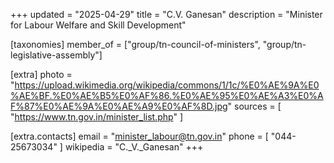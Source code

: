 +++
updated = "2025-04-29"
title = "C.V. Ganesan"
description = "Minister for Labour Welfare and Skill Development"

[taxonomies]
member_of = ["group/tn-council-of-ministers", "group/tn-legislative-assembly"]

[extra]
photo = "https://upload.wikimedia.org/wikipedia/commons/1/1c/%E0%AE%9A%E0%AE%BF.%E0%AE%B5%E0%AF%86.%E0%AE%95%E0%AE%A3%E0%AF%87%E0%AE%9A%E0%AE%A9%E0%AF%8D.jpg"
sources = [
    "https://www.tn.gov.in/minister_list.php"
]

[extra.contacts]
email = "minister_labour@tn.gov.in"
phone = [
    "044-25673034"
]
wikipedia = "C._V._Ganesan"
+++